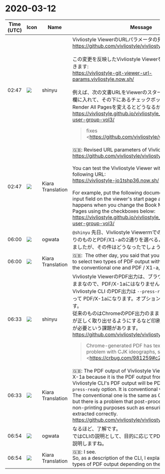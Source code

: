 # 2020-03-12

|Time (UTC)|Icon|Name|Message|
|---|---|---|---|
|02:47|![](https://avatars.slack-edge.com/2018-04-27/354445776386_e258f5ed5ba887b08668_72.jpg)|shinyu|Vivliostyle ViewerのURLパラメータの見直しを行いました。<br><https://github.com/vivliostyle/vivliostyle/pull/629><br><br>この変更を反映したVivliostyle Viewerを次のURLでテストできます:<br><https://vivliostyle-git-viewer-url-params.vivliostyle.now.sh/><br><br>例えば、次の文書URLをViewerのスタートページのURL入力欄に入れて、その下にあるチェックボックスでBook ModeとRender All Pagesを変えるとどうなるか、お試しください:<br><https://vivliostyle.github.io/vivliostyle_doc/ja/vivliostyle-user-group-vol3/><br><blockquote>fixes <https://github.com/vivliostyle/vivliostyle/issues/628|#628><br><br>• the old `x` and `b` parameters are changed to the new `src` and `bookMode` parameters<br>    • `#x=&lt;url&gt;` is converted to `#src=&lt;url&gt;` (with default `bookMode=false` and `renderAllPages=true`)<br>    • `#b=&lt;url&gt;` is converted to `#src=&lt;url&gt;&amp;bookMode=true&amp;renderAllPages=false`<br>• add `Book Mode` and `Render All Pages` check boxes and Apply button in the start page<br>• update the description in the start page</blockquote>|
|02:47|![](https://avatars.slack-edge.com/2019-08-21/732685848020_f3f20736795184660348_72.png)|Kiara Translation|🇬🇧: Revised URL parameters of Vivliostyle Viewer.<br><https://github.com/vivliostyle/vivliostyle/pull/629><br><br>You can test the Vivliostyle Viewer with this change at the following URL:<br><https://vivliostyle-jo1tshp36.now.sh/><br><br>For example, put the following document URL into the URL input field on the viewer's start page and see what happens when you change the Book Mode and Render All Pages using the checkboxes below:<br><https://vivliostyle.github.io/vivliostyle_doc/ja/vivliostyle-user-group-vol3/>|
|06:00|![](https://avatars.slack-edge.com/2019-11-22/845042642576_070441337abaca9fb7b3_72.png)|ogwata|`@shinyu` 先日、Vivliostyle ViewerｍでのPDF出力は、従来通りのものとPDF/X1-aの2通りを選べるようにしたいと言ってましたが、その件はどうなったでしょう？|
|06:00|![](https://avatars.slack-edge.com/2019-08-21/732685848020_f3f20736795184660348_72.png)|Kiara Translation|🇬🇧:  The other day, you said that you would like to be able to select two types of PDF output with Vivliostyle Viewerm, the conventional one and PDF / X1-a, but what happened?|
|06:33|![](https://avatars.slack-edge.com/2018-04-27/354445776386_e258f5ed5ba887b08668_72.jpg)|shinyu|Vivliostyle ViewerのPDF出力は、ブラウザからのPDF出力のままなので、PDF/X-1aにはなりません。<br>Vivliostyle CLI のPDF出力は `--press-ready` オプションによって PDF/X-1aになります。オプションなしだと従来のものです。<br>従来のものはChromeのPDF出力のままなのですが、テキストが正しく取り出せるようにするなど印刷用途以外でも後処理が必要という課題があります。<br><https://github.com/vivliostyle/vivliostyle-cli/issues/40><br><blockquote>Chrome-generated PDF has text accessibility problem with CJK ideographs, see the Chrome bug <https://crbug.com/981259#c20|https://crbug.com/981259#c20> (and related tweets <https://twitter.com/MurakamiShinyu/status/1235228523687604224|https://twitter.com/MurakamiShinyu/status/1235228523687604224>).<br><br>Until this bug is fixed in Chrome, we may need a program that fix the ToUnicode CMap in Chrome-generated PDF.<br><br>For example, a Chrome-generated PDF has the following code in a ToUnicode CMap object:<br><br><pre>...<br>1 beginbfchar<br>&lt;0436&gt; &lt;2F26&gt;<br>endbfchar<br>...<br></pre><br><br>(This example is from <https://crbug.com/981259#c18|https://crbug.com/981259#c18>)<br><br>`&lt;2F26&gt;` is the Unicode code point of KANGXI RADICAL CHILD (⼦) that shares the same glyph with CJK UNIFIED IDEOGRAPH-5B50 (子), so this should be corrected to `&lt;5B50&gt;`.<br><br>The Equivalent_Unified_Ideograph property in the Unicode Character Database can be used for this conversion:  <br><https://www.unicode.org/Public/UCD/latest/ucd/EquivalentUnifiedIdeograph.txt|https://www.unicode.org/Public/UCD/latest/ucd/EquivalentUnifiedIdeograph.txt></blockquote>|
|06:33|![](https://avatars.slack-edge.com/2019-08-21/732685848020_f3f20736795184660348_72.png)|Kiara Translation|🇬🇧: The PDF output of Vivliostyle Viewer will not be PDF / X-1a because it is the PDF output from the browser.<br>Vivliostyle CLI's PDF output will be PDF / X-1a with the `--press-ready` option. It is conventional without options.<br>The conventional one is the same as Chrome's PDF output, but there is a problem that post-processing is required for non-printing purposes such as ensuring that text can be extracted correctly.<br><https://github.com/vivliostyle/vivliostyle-cli/issues/40>|
|06:54|![](https://avatars.slack-edge.com/2019-11-22/845042642576_070441337abaca9fb7b3_72.png)|ogwata|なるほど、了解です。<br>ではCLIの説明として、目的に応じてPDF出力が2通りあると説明しますね。|
|06:54|![](https://avatars.slack-edge.com/2019-08-21/732685848020_f3f20736795184660348_72.png)|Kiara Translation|🇬🇧: I see.<br>So, as a description of the CLI, I explain that there are two types of PDF output depending on the purpose.|
